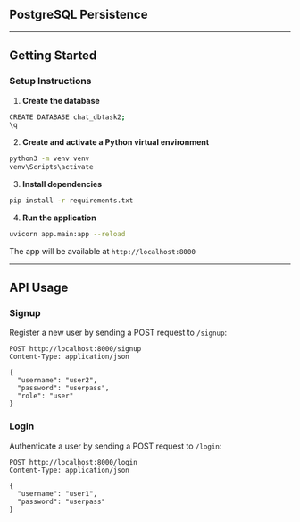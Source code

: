 ## PostgreSQL Persistence

---
## Getting Started


### Setup Instructions

1. **Create the database**

```bash
CREATE DATABASE chat_dbtask2;
\q
```

2. **Create and activate a Python virtual environment**

```bash
python3 -m venv venv
venv\Scripts\activate
```

3. **Install dependencies**

```bash
pip install -r requirements.txt
```

4. **Run the application**

```bash
uvicorn app.main:app --reload
```

The app will be available at `http://localhost:8000`

---

## API Usage

### Signup

Register a new user by sending a POST request to `/signup`:

```http
POST http://localhost:8000/signup
Content-Type: application/json

{
  "username": "user2",
  "password": "userpass",
  "role": "user"
}
```

### Login

Authenticate a user by sending a POST request to `/login`:

```http
POST http://localhost:8000/login
Content-Type: application/json

{
  "username": "user1",
  "password": "userpass"
}
```
